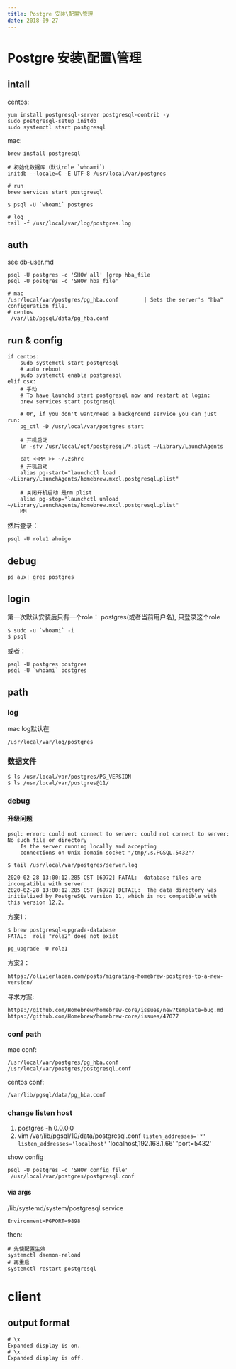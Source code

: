 ```yaml
---
title: Postgre 安装\配置\管理
date: 2018-09-27
---
```

# Postgre 安装\配置\管理

## intall
centos:

    yum install postgresql-server postgresql-contrib -y
    sudo postgresql-setup initdb
    sudo systemctl start postgresql

mac:

    brew install postgresql

    # 初始化数据库（默认role `whoami`）
    initdb --locale=C -E UTF-8 /usr/local/var/postgres
    
    # run
    brew services start postgresql

    $ psql -U `whoami` postgres

    # log
    tail -f /usr/local/var/log/postgres.log

## auth
see db-user.md

    psql -U postgres -c 'SHOW all' |grep hba_file
    psql -U postgres -c 'SHOW hba_file'

    # mac
    /usr/local/var/postgres/pg_hba.conf        | Sets the server's "hba" configuration file.
    # centos
     /var/lib/pgsql/data/pg_hba.conf

## run & config

    if centos:
        sudo systemctl start postgresql
        # auto reboot
        sudo systemctl enable postgresql
    elif osx:
        # 手动
        # To have launchd start postgresql now and restart at login:
        brew services start postgresql

        # Or, if you don't want/need a background service you can just run:
        pg_ctl -D /usr/local/var/postgres start

        # 开机启动
        ln -sfv /usr/local/opt/postgresql/*.plist ~/Library/LaunchAgents

        cat <<MM >> ~/.zshrc
        # 开机启动
        alias pg-start="launchctl load ~/Library/LaunchAgents/homebrew.mxcl.postgresql.plist"

        # 关闭开机启动 是rm plist
        alias pg-stop="launchctl unload ~/Library/LaunchAgents/homebrew.mxcl.postgresql.plist"
        MM


然后登录：

    psql -U role1 ahuigo

## debug

    ps aux| grep postgres

## login 
第一次默认安装后只有一个role： postgres(或者当前用户名), 只登录这个role

    $ sudo -u `whoami` -i 
    $ psql

或者：

    psql -U postgres postgres
    psql -U `whoami` postgres

## path
### log
mac log默认在

    /usr/local/var/log/postgres

### 数据文件
    $ ls /usr/local/var/postgres/PG_VERSION
    $ ls /usr/local/var/postgres@11/

### debug
#### 升级问题
    psql: error: could not connect to server: could not connect to server: No such file or directory
        Is the server running locally and accepting
        connections on Unix domain socket "/tmp/.s.PGSQL.5432"?

    $ tail /usr/local/var/postgres/server.log

    2020-02-28 13:00:12.285 CST [6972] FATAL:  database files are incompatible with server
    2020-02-28 13:00:12.285 CST [6972] DETAIL:  The data directory was initialized by PostgreSQL version 11, which is not compatible with this version 12.2.

方案1：

    $ brew postgresql-upgrade-database
    FATAL:  role "role2" does not exist

    pg_upgrade -U role1

方案2：

    https://olivierlacan.com/posts/migrating-homebrew-postgres-to-a-new-version/

寻求方案:

    https://github.com/Homebrew/homebrew-core/issues/new?template=bug.md
    https://github.com/Homebrew/homebrew-core/issues/47077

### conf path
mac conf:

    /usr/local/var/postgres/pg_hba.conf
    /usr/local/var/postgres/postgresql.conf

centos conf:

    /var/lib/pgsql/data/pg_hba.conf

### change listen host
1. postgres -h 0.0.0.0
2. vim /var/lib/pgsql/10/data/postgresql.conf
    `listen_addresses='*'`
    `listen_addresses='localhost'`
    'localhost,192.168.1.66'
    'port=5432'

show config 

    psql -U postgres -c 'SHOW config_file'
     /usr/local/var/postgres/postgresql.conf

#### via args
/lib/systemd/system/postgresql.service

    Environment=PGPORT=9898

then:

    # 先使配置生效
    systemctl daemon-reload
    # 再重启
    systemctl restart postgresql


# client
## output format

    # \x
    Expanded display is on.
    # \x
    Expanded display is off.
